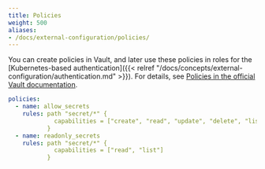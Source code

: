 ```yaml
---
title: Policies
weight: 500
aliases:
- /docs/external-configuration/policies/
---
```


You can create policies in Vault, and later use these policies in roles for the
[Kubernetes-based authentication]({{< relref "/docs/concepts/external-configuration/authentication.md" >}}). For details,
see [Policies in the official Vault documentation](https://developer.hashicorp.com/vault/docs/concepts/policies).

```yaml
policies:
  - name: allow_secrets
    rules: path "secret/*" {
             capabilities = ["create", "read", "update", "delete", "list"]
           }
  - name: readonly_secrets
    rules: path "secret/*" {
             capabilities = ["read", "list"]
           }
```
